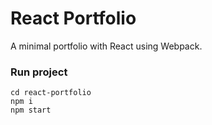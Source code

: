 # React Portfolio

A minimal portfolio with React using Webpack.

### Run project

```
cd react-portfolio
npm i
npm start
```
